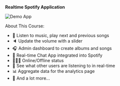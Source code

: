 **Realtime Spotify Application**

![Demo App](/frontend/public/screenshot-for-readme.png)


About This Course:

-   🎸 Listen to music, play next and previous songs
-   🔈 Update the volume with a slider
-   🎧 Admin dashboard to create albums and songs
-   💬 Real-time Chat App integrated into Spotify
-   👨🏼‍💼 Online/Offline status
-   👀 See what other users are listening to in real-time
-   📊 Aggregate data for the analytics page
-   🚀 And a lot more...


